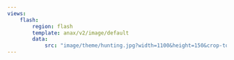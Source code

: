 ```yaml
---
views:
    flash:
        region: flash
        template: anax/v2/image/default
        data:
            src: "image/theme/hunting.jpg?width=1100&height=150&crop-to-fit&area=15,0,0,0"
---
```

